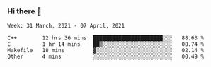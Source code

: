 ### Hi there 👋
<!--START_SECTION:waka-->
```text
Week: 31 March, 2021 - 07 April, 2021

C++        12 hrs 36 mins  ██████████████████████░░░   88.63 % 
C          1 hr 14 mins    ██▒░░░░░░░░░░░░░░░░░░░░░░   08.74 % 
Makefile   18 mins         ▓░░░░░░░░░░░░░░░░░░░░░░░░   02.14 % 
Other      4 mins          ░░░░░░░░░░░░░░░░░░░░░░░░░   00.49 % 
```
<!--END_SECTION:waka-->

<p align="center"> </p>


<!--
**thallard/thallard** is a ✨ _special_ ✨ repository because its `README.md` (this file) appears on your GitHub profile.

Here are some ideas to get you started:

- 🔭 I’m currently working on ...
- 🌱 I’m currently learning ...
- 👯 I’m looking to collaborate on ...
- 🤔 I’m looking for help with ...
- 💬 Ask me about ...
- 📫 How to reach me: ...
- 😄 Pronouns: ...
- ⚡ Fun fact: ...
-->
